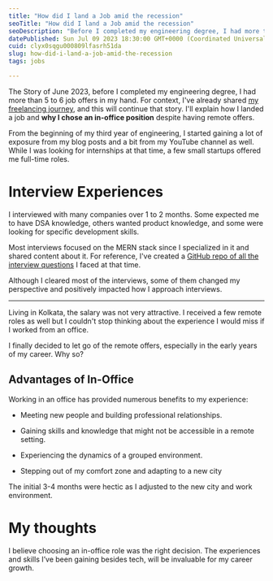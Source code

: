 ```yaml
---
title: "How did I land a Job amid the recession"
seoTitle: "How did I land a Job amid the recession"
seoDescription: "Before I completed my engineering degree, I had more than 5 to 6 job offers in my hand in the midst of the recession"
datePublished: Sun Jul 09 2023 18:30:00 GMT+0000 (Coordinated Universal Time)
cuid: clyx0sqgu000809lfasrh51da
slug: how-did-i-land-a-job-amid-the-recession
tags: jobs

---
```


The Story of June 2023, before I completed my engineering degree, I had more than 5 to 6 job offers in my hand. For context, I've already shared [my freelancing journey](https://blog.soumyamondal.com/my-freelancing-journey-since-2016), and this will continue that story. I'll explain how I landed a job and **why I chose an in-office position** despite having remote offers.

From the beginning of my third year of engineering, I started gaining a lot of exposure from my blog posts and a bit from my YouTube channel as well. While I was looking for internships at that time, a few small startups offered me full-time roles.

# Interview Experiences

I interviewed with many companies over 1 to 2 months. Some expected me to have DSA knowledge, others wanted product knowledge, and some were looking for specific development skills.

Most interviews focused on the MERN stack since I specialized in it and shared content about it. For reference, I've created a [GitHub repo of all the interview questions](https://github.com/lifeofsoumya/MERN-Interview-Questions) I faced at that time.

Although I cleared most of the interviews, some of them changed my perspective and positively impacted how I approach interviews.

---

Living in Kolkata, the salary was not very attractive. I received a few remote roles as well but I couldn't stop thinking about the experience I would miss if I worked from an office.

I finally decided to let go of the remote offers, especially in the early years of my career. Why so?

## Advantages of In-Office

Working in an office has provided numerous benefits to my experience:

* Meeting new people and building professional relationships.
    
* Gaining skills and knowledge that might not be accessible in a remote setting.
    
* Experiencing the dynamics of a grouped environment.
    
* Stepping out of my comfort zone and adapting to a new city
    

The initial 3-4 months were hectic as I adjusted to the new city and work environment.

# My thoughts

I believe choosing an in-office role was the right decision. The experiences and skills I’ve been gaining besides tech, will be invaluable for my career growth.